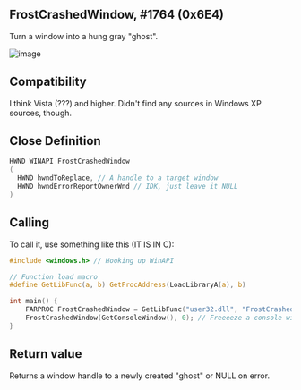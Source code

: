 ## FrostCrashedWindow, #1764 (0x6E4)

Turn a window into a hung gray "ghost".

![image](https://i.imgur.com/bhILbHH.gif)

## Compatibility

I think Vista (???) and higher.
Didn't find any sources in Windows XP sources, though.

## Close Definition
```C
HWND WINAPI FrostCrashedWindow
(
  HWND hwndToReplace, // A handle to a target window
  HWND hwndErrorReportOwnerWnd // IDK, just leave it NULL
)
```
## Calling
To call it, use something like this (IT IS IN C):

```C
#include <windows.h> // Hooking up WinAPI

// Function load macro
#define GetLibFunc(a, b) GetProcAddress(LoadLibraryA(a), b)

int main() {
	FARPROC FrostCrashedWindow = GetLibFunc("user32.dll", "FrostCrashedWindow"); // Get a function
	FrostCrashedWindow(GetConsoleWindow(), 0); // Freeeeze a console window
}
```

## Return value
Returns a window handle to a newly created "ghost" or NULL on error.

